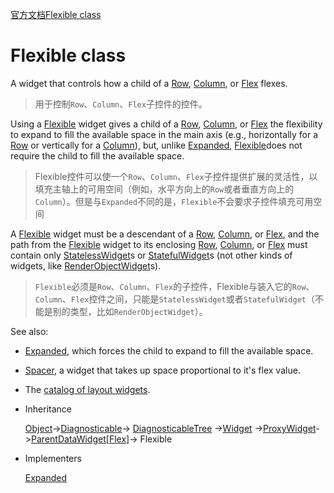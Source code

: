 [官方文档Flexible class](https://docs.flutter.io/flutter/widgets/Flexible-class.html)

# Flexible class

A widget that controls how a child of a [Row](https://docs.flutter.io/flutter/widgets/Row-class.html), [Column](https://docs.flutter.io/flutter/widgets/Column-class.html), or [Flex](https://docs.flutter.io/flutter/widgets/Flex-class.html) flexes.

> 用于控制`Row`、`Column`、`Flex`子控件的控件。



Using a [Flexible](https://docs.flutter.io/flutter/widgets/Flexible-class.html) widget gives a child of a [Row](https://docs.flutter.io/flutter/widgets/Row-class.html), [Column](https://docs.flutter.io/flutter/widgets/Column-class.html), or [Flex](https://docs.flutter.io/flutter/widgets/Flex-class.html) the flexibility to expand to fill the available space in the main axis (e.g., horizontally for a [Row](https://docs.flutter.io/flutter/widgets/Row-class.html) or vertically for a [Column](https://docs.flutter.io/flutter/widgets/Column-class.html)), but, unlike [Expanded](https://docs.flutter.io/flutter/widgets/Expanded-class.html), [Flexible](https://docs.flutter.io/flutter/widgets/Flexible-class.html)does not require the child to fill the available space.

> Flexible控件可以使一个`Row`、`Column`、`Flex`子控件提供扩展的灵活性，以填充主轴上的可用空间（例如，水平方向上的`Row`或者垂直方向上的`Column`）。但是与`Expanded`不同的是，`Flexible`不会要求子控件填充可用空间



A [Flexible](https://docs.flutter.io/flutter/widgets/Flexible-class.html) widget must be a descendant of a [Row](https://docs.flutter.io/flutter/widgets/Row-class.html), [Column](https://docs.flutter.io/flutter/widgets/Column-class.html), or [Flex](https://docs.flutter.io/flutter/widgets/Flex-class.html), and the path from the [Flexible](https://docs.flutter.io/flutter/widgets/Flexible-class.html) widget to its enclosing [Row](https://docs.flutter.io/flutter/widgets/Row-class.html), [Column](https://docs.flutter.io/flutter/widgets/Column-class.html), or [Flex](https://docs.flutter.io/flutter/widgets/Flex-class.html) must contain only [StatelessWidget](https://docs.flutter.io/flutter/widgets/StatelessWidget-class.html)s or [StatefulWidget](https://docs.flutter.io/flutter/widgets/StatefulWidget-class.html)s (not other kinds of widgets, like [RenderObjectWidget](https://docs.flutter.io/flutter/widgets/RenderObjectWidget-class.html)s).

> `Flexible`必须是`Row`、`Column`、`Flex`的子控件，Flexible与装入它的`Row`、`Column`、`Flex`控件之间，只能是`StatelessWidget`或者`StatefulWidget`（不能是别的类型，比如`RenderObjectWidget`）。



See also:

- [Expanded](https://docs.flutter.io/flutter/widgets/Expanded-class.html), which forces the child to expand to fill the available space.

- [Spacer](https://docs.flutter.io/flutter/widgets/Spacer-class.html), a widget that takes up space proportional to it's flex value.

- The [catalog of layout widgets](https://flutter.io/widgets/layout/).

- Inheritance

  [Object](https://docs.flutter.io/flutter/dart-core/Object-class.html)->[Diagnosticable](https://docs.flutter.io/flutter/foundation/Diagnosticable-class.html)-> [DiagnosticableTree](https://docs.flutter.io/flutter/foundation/DiagnosticableTree-class.html) ->[Widget](https://docs.flutter.io/flutter/widgets/Widget-class.html) ->[ProxyWidget](https://docs.flutter.io/flutter/widgets/ProxyWidget-class.html)->[ParentDataWidget](https://docs.flutter.io/flutter/widgets/ParentDataWidget-class.html)[[Flex](https://docs.flutter.io/flutter/widgets/Flex-class.html)]-> Flexible

- Implementers

  [Expanded](https://docs.flutter.io/flutter/widgets/Expanded-class.html)

